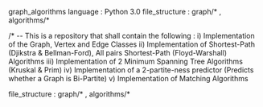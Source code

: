 graph_algorithms
language : Python 3.0
file_structure : graph/* , algorithms/*

/* -- This is a repository that shall contain the following :
i) Implementation of the Graph, Vertex and Edge Classes
ii) Implementation of Shortest-Path (Djikstra & Bellman-Ford), All pairs Shortest-Path (Floyd-Warshall) Algorithms
iii) Implementation of 2 Minimum Spanning Tree Algorithms (Kruskal & Prim)
iv) Implementation of a 2-partite-ness predictor (Predicts whether a Graph is Bi-Partite)
v) Implementation of Matching Algorithms


file_structure : graph/* , algorithms/*
